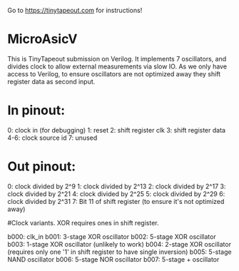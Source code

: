 Go to https://tinytapeout.com for instructions!

# MicroAsicV

This is TinyTapeout submission on Verilog. It implements 7 oscillators, and divides clock to allow external measurements via slow IO. 
As we only have access to Verilog, to ensure oscillators are not optimized away they shift register data as second input. 

# In pinout: 
0: clock in (for debugging)
1: reset
2: shift register clk
3: shift register data
4-6: clock source id
7: unused

# Out pinout: 
0: clock divided by 2^9
1: clock divided by 2^13
2: clock divided by 2^17
3: clock divided by 2^21
4: clock divided by 2^25
5: clock divided by 2^29
6: clock divided by 2^31
7: Bit 11 of shift register (to ensure it's not optimized away)

#Clock variants. 
XOR requires ones in shift register. 

b000: clk_in
b001: 3-stage XOR oscillator
b002: 5-stage XOR oscillator
b003: 1-stage XOR oscillator (unlikely to work)
b004: 2-stage XOR oscillator (requires only one '1' in shift register to have single inversion)
b005: 5-stage NAND oscillator
b006: 5-stage NOR oscillator
b007: 5-stage + oscillator



